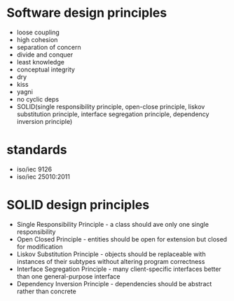# Software design principles
* loose coupling
* high cohesion
* separation of concern
* divide and conquer 
* least knowledge
* conceptual integrity
* dry
* kiss
* yagni
* no cyclic deps
* SOLID(single responsibility principle, open-close principle, liskov substitution principle, interface segregation principle, dependency inversion principle)
# standards
* iso/iec 9126
* iso/iec 25010:2011

# SOLID design principles
* Single Responsibility Principle - a class should ave only one single responsibility
* Open Closed Principle - entities should be open for extension but closed for modification
* Liskov Substitution Principle - objects should be replaceable with instances of their subtypes without altering program correctness
* Interface Segregation Principle - many client-specific interfaces better than one general-purpose interface
* Dependency Inversion Principle - dependencies should be abstract rather than concrete
 

